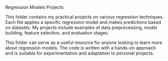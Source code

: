 Regression Models Projects

This folder contains my practical projects on various regression techniques. Each file applies a specific regression model and makes predictions based on datasets. My projects include examples of data preprocessing, model building, feature selection, and evaluation stages.

This folder can serve as a useful resource for anyone looking to learn more about regression models. The code is written with a hands-on approach and is suitable for experimentation and adaptation to personal projects.
